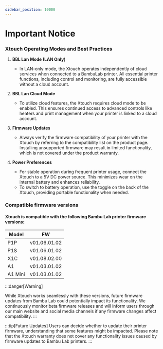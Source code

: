 ```yaml
---
sidebar_position: 10000
---
```


# Important Notice

### Xtouch Operating Modes and Best Practices

1. **BBL Lan Mode (LAN Only)**

   - In LAN-only mode, the Xtouch operates independently of cloud services when connected to a BambuLab printer. All essential printer functions, including control and monitoring, are fully accessible without a cloud account.

2. **BBL Lan Cloud Mode**

   - To utilize cloud features, the Xtouch requires cloud mode to be enabled. This ensures continued access to advanced controls like heaters and print management when your printer is linked to a cloud account.

3. **Firmware Updates**

   - Always verify the firmware compatibility of your printer with the Xtouch by referring to the compatibility list on the product page. Installing unsupported firmware may result in limited functionality, which is not covered under the product warranty.

4. **Power Preferences**
   - For stable operation during frequent printer usage, connect the Xtouch to a 5V DC power source. This minimizes wear on the internal battery and enhances reliability.
   - To switch to battery operation, use the toggle on the back of the Xtouch, providing portable functionality when needed.

### Compatible firmware versions

#### Xtouch is compatible with the following Bambu Lab printer firmware versions:

| Model   | FW           |
| ------- | ------------ |
| P1P     | v01.06.01.02 |
| P1S     | v01.06.01.02 |
| X1C     | v01.08.02.00 |
| A1      | v01.03.01.02 |
| A1 Mini | v01.03.01.02 |

:::danger[Warning]

While Xtouch works seamlessly with these versions, future firmware updates from Bambu Lab could potentially impact its functionality. We continuously monitor beta firmware releases and will inform users through our main website and social media channels if any firmware changes affect compatibility.
:::

:::tip[Future Updates]
Users can decide whether to update their printer firmware, understanding that some features might be impacted. Please note that the Xtouch warranty does not cover any functionality issues caused by firmware updates to Bambu Lab printers.
:::
